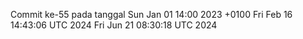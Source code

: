 Commit ke-55 pada tanggal Sun Jan 01 14:00 2023 +0100
Fri Feb 16 14:43:06 UTC 2024
Fri Jun 21 08:30:18 UTC 2024
